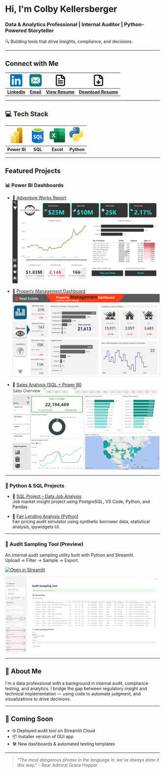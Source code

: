# Hi, I'm Colby Kellersberger

### Data & Analytics Professional | Internal Auditor | Python-Powered Storyteller  
🔍 Building tools that drive insights, compliance, and decisions.

---

## Connect with Me

| <a href="https://www.linkedin.com/in/colby-k" target="_blank"><img src="assets/img/LinkedIn.png" alt="LinkedIn" width="40"/></a> | <a href="mailto:colby.keller@gmail.com"><img src="assets/img/email.svg" alt="Email" width="40"/></a> | <a href="resume.md" target="_blank"><img src="assets/img/resume-md.png" alt="View Resume" width="40"/></a> | <a href="assets/docs/Resume.pdf" download><img src="assets/img/resume-pdf.png" alt="Download Resume" width="40"/></a> |
|:--:|:--:|:--:|:--:|
| [**LinkedIn**](https://www.linkedin.com/in/colby-k) | [**Email**](mailto:colby.keller@gmail.com) | [**View Resume**](resume.md) | [**Download Resume**](assets/docs/Resume.pdf) |

---

## 💻 Tech Stack

| <img src="assets/img/New_Power_BI_Logo.svg" alt="Power BI" width="50"/> | <img src="assets/img/SQL.png" alt="SQL" width="50"/> | <img src="assets/img/Excel.png" alt="Excel" width="50"/> | <img src="assets/img/Python-logo-notext.svg" alt="Python" width="50"/> |
|:--:|:--:|:--:|:--:|
| **Power BI** | **SQL** | **Excel** | **Python** |

---

## Featured Projects

### 📊 Power BI Dashboards

- 🔗 [Adventure Works Report](https://app.powerbi.com/view?r=eyJrIjoiODhkYWI5ZmYtZTk0Yy00NjUwLTg0YjItNjI3ODA3MDk1N2U5IiwidCI6ImRmODY3OWNkLWE4MGUtNDVkOC05OWFjLWM4M2VkN2ZmOTVhMCJ9)  
  [![Adventure Works](assets/img/AdventureWorks.png)](https://app.powerbi.com/view?r=eyJrIjoiODhkYWI5ZmYtZTk0Yy00NjUwLTg0YjItNjI3ODA3MDk1N2U5IiwidCI6ImRmODY3OWNkLWE4MGUtNDVkOC05OWFjLWM4M2VkN2ZmOTVhMCJ9)

- 🔗 [Property Management Dashboard](https://app.powerbi.com/view?r=eyJrIjoiZjc0MTliNDYtNjZmYy00MWY1LTlmNTEtMmFiNGI2Y2FmOGY2IiwidCI6ImRmODY3OWNkLWE4MGUtNDVkOC05OWFjLWM4M2VkN2ZmOTVhMCJ9)  
  [![Property Management](assets/img/property_management.png)](https://app.powerbi.com/view?r=eyJrIjoiZjc0MTliNDYtNjZmYy00MWY1LTlmNTEtMmFiNGI2Y2FmOGY2IiwidCI6ImRmODY3OWNkLWE4MGUtNDVkOC05OWFjLWM4M2VkN2ZmOTVhMCJ9)

- 🔗 [Sales Analysis (SQL + Power BI)](https://github.com/colby-k/SQL_PowerBI_Project_Sales_Analysis)  
  [![Sales Dashboard](assets/img/Sales_Report.png)](https://app.powerbi.com/view?r=eyJrIjoiODBmZTYzMzAtYzZlMi00ODRlLWE2ZWItMmJkNDgwODhlNTc2IiwidCI6ImRmODY3OWNkLWE4MGUtNDVkOC05OWFjLWM4M2VkN2ZmOTVhMCJ9&pageName=ReportSection)

---

### 🐍 Python & SQL Projects

- 📁 [SQL Project – Data Job Analysis](https://github.com/colby-k/SQL_Project_Data_Job_Analysis)  
  Job market insight project using PostgreSQL, VS Code, Python, and Pandas.

- 📁 [Fair Lending Analysis (Python)](https://github.com/colby-k/Python_Project_Fair_Lending_Analysis)  
  Fair pricing audit simulator using synthetic borrower data, statistical analysis, ipywidgets UI.

---

### 🧰 Audit Sampling Tool (Preview)

An internal audit sampling utility built with Python and Streamlit.  
Upload → Filter → Sample → Export.

[![Open in Streamlit](https://static.streamlit.io/badges/streamlit_badge_black_white.svg)](https://audit-sampling-tool.streamlit.app/)

![Audit Sampling Tool](assets/img/sampling_tool.png)

---

## 🧭 About Me

I'm a data professional with a background in internal audit, compliance testing, and analytics. I bridge the gap between regulatory insight and technical implementation — using code to automate judgment, and visualizations to drive decisions.

---

## 🔧 Coming Soon

- 🌐 Deployed audit tool on Streamlit Cloud  
- 📦 Installer version of GUI app  
- 🛠️ New dashboards & automated testing templates  

---

> *“The most dangerous phrase in the language is: we've always done it this way.”* – Rear Admiral Grace Hopper
